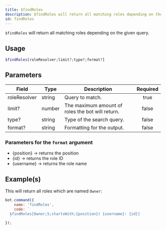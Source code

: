 ```yaml
---
title: $findRoles
description: $findRoles will return all matching roles depending on the given query.
id: findRoles
---
```


`$findRoles` will return all matching roles depending on the given query.

## Usage

```php
$findRoles[roleResolver;limit?;type?;format?]
```

## Parameters

| Field        | Type   | Description                                      | Required |
| ------------ | ------ | ------------------------------------------------ | :------: |
| roleResolver | string | Query to match.                                  |   true   |
| limit?       | number | The maximum amount of roles the bot will return. |  false   |
| type?        | string | Type of the search query.                        |  false   |
| format?      | string | Formatting for the output.                       |  false   |

### Parameters for the `format` argument

* {position} -> returns the position
* {id} -> returns the role ID
* {username} -> returns the role name

## Example(s)

This will return all roles which are named `Owner`:

```javascript
bot.command({
    name: 'findRoles',
    code: `
  $findRoles[Owner;5;startsWith;{position}) {username}: {id}]
  `
});
```
